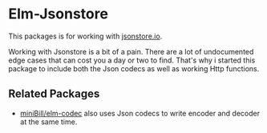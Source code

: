 # Elm-Jsonstore

This packages is for working with [jsonstore.io](https://github.com/bluzi/jsonstore).

Working with Jsonstore is a bit of a pain. There are a lot of undocumented edge cases
that can cost you a day or two to find. That's why i started this package to include both
the Json codecs as well as working Http functions.

## Related Packages

* [miniBill/elm-codec](https://package.elm-lang.org/packages/miniBill/elm-codec/latest/) also uses Json codecs to write encoder and decoder at the same time.